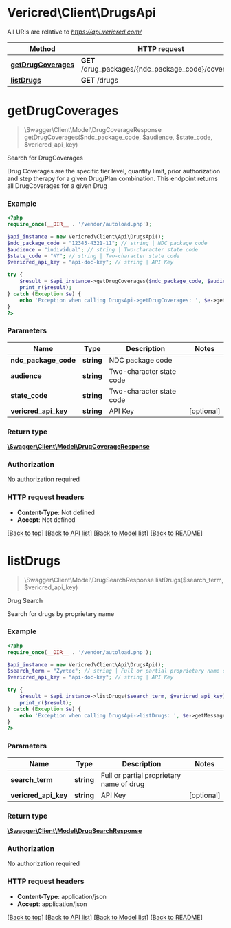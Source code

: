 # Vericred\Client\DrugsApi

All URIs are relative to *https://api.vericred.com/*

Method | HTTP request | Description
------------- | ------------- | -------------
[**getDrugCoverages**](DrugsApi.md#getDrugCoverages) | **GET** /drug_packages/{ndc_package_code}/coverages | Search for DrugCoverages
[**listDrugs**](DrugsApi.md#listDrugs) | **GET** /drugs | Drug Search


# **getDrugCoverages**
> \Swagger\Client\Model\DrugCoverageResponse getDrugCoverages($ndc_package_code, $audience, $state_code, $vericred_api_key)

Search for DrugCoverages

Drug Coverages are the specific tier level, quantity limit, prior
authorization and step therapy for a given Drug/Plan combination. This endpoint
returns all DrugCoverages for a given Drug

### Example 
```php
<?php
require_once(__DIR__ . '/vendor/autoload.php');

$api_instance = new Vericred\Client\Api\DrugsApi();
$ndc_package_code = "12345-4321-11"; // string | NDC package code
$audience = "individual"; // string | Two-character state code
$state_code = "NY"; // string | Two-character state code
$vericred_api_key = "api-doc-key"; // string | API Key

try { 
    $result = $api_instance->getDrugCoverages($ndc_package_code, $audience, $state_code, $vericred_api_key);
    print_r($result);
} catch (Exception $e) {
    echo 'Exception when calling DrugsApi->getDrugCoverages: ', $e->getMessage(), "\n";
}
?>
```

### Parameters

Name | Type | Description  | Notes
------------- | ------------- | ------------- | -------------
 **ndc_package_code** | **string**| NDC package code | 
 **audience** | **string**| Two-character state code | 
 **state_code** | **string**| Two-character state code | 
 **vericred_api_key** | **string**| API Key | [optional] 

### Return type

[**\Swagger\Client\Model\DrugCoverageResponse**](DrugCoverageResponse.md)

### Authorization

No authorization required

### HTTP request headers

 - **Content-Type**: Not defined
 - **Accept**: Not defined

[[Back to top]](#) [[Back to API list]](../README.md#documentation-for-api-endpoints) [[Back to Model list]](../README.md#documentation-for-models) [[Back to README]](../README.md)

# **listDrugs**
> \Swagger\Client\Model\DrugSearchResponse listDrugs($search_term, $vericred_api_key)

Drug Search

Search for drugs by proprietary name

### Example 
```php
<?php
require_once(__DIR__ . '/vendor/autoload.php');

$api_instance = new Vericred\Client\Api\DrugsApi();
$search_term = "Zyrtec"; // string | Full or partial proprietary name of drug
$vericred_api_key = "api-doc-key"; // string | API Key

try { 
    $result = $api_instance->listDrugs($search_term, $vericred_api_key);
    print_r($result);
} catch (Exception $e) {
    echo 'Exception when calling DrugsApi->listDrugs: ', $e->getMessage(), "\n";
}
?>
```

### Parameters

Name | Type | Description  | Notes
------------- | ------------- | ------------- | -------------
 **search_term** | **string**| Full or partial proprietary name of drug | 
 **vericred_api_key** | **string**| API Key | [optional] 

### Return type

[**\Swagger\Client\Model\DrugSearchResponse**](DrugSearchResponse.md)

### Authorization

No authorization required

### HTTP request headers

 - **Content-Type**: application/json
 - **Accept**: application/json

[[Back to top]](#) [[Back to API list]](../README.md#documentation-for-api-endpoints) [[Back to Model list]](../README.md#documentation-for-models) [[Back to README]](../README.md)

